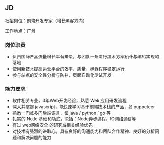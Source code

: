 ## JD

社招岗位：前端开发专家（增长黑客方向）

工作地点：广州

### 岗位职责

- 负责国际产品流量增长平台建设，与团队一起进行技术方案设计与编码实现的落地
- 使用新技术提高运营平台的效率、质量，确保程序稳定运行
- 参与站点的安全性分析与防护，页面自动化测试开发

### 能力要求

- 软件相关专业，3年Web开发经验，熟悉 Web 应用研发流程
- 深入并掌握 javascript，能快速学习基于前端技术栈的产品，如 puppeteer
- 熟悉一门或多门后端语言，如 java / python / go 等
- 扎实的 Node 基础和功底，包括：Node异步编程，IO网络通信等
- 有过 web网络安全 的研究或相关经验优先
- 对技术有强烈的进取心，具有良好的沟通能力和团队合作精神、良好的分析问题和解决问题的能力
